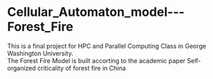 # Cellular_Automaton_model---Forest_Fire
This is a final project for HPC and Parallel Computing Class in George Washington University.  
     The Forest Fire Model is built accorting to the academic paper Self-organized criticality of forest fire in China
